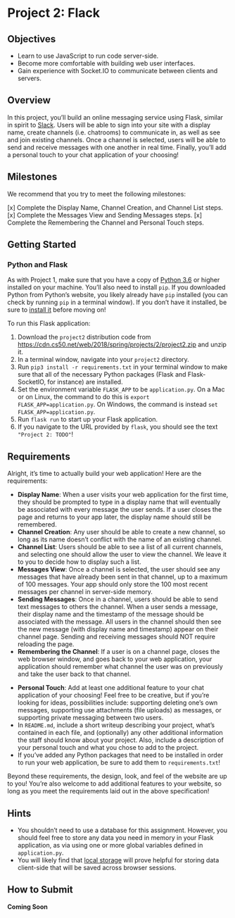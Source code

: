 Project 2: Flack
================

Objectives
----------

*   Learn to use JavaScript to run code server-side.
*   Become more comfortable with building web user interfaces.
*   Gain experience with Socket.IO to communicate between clients and servers.

Overview
--------

In this project, you’ll build an online messaging service using Flask, similar in spirit to [Slack](https://slack.com/). Users will be able to sign into your site with a display name, create channels (i.e. chatrooms) to communicate in, as well as see and join existing channels. Once a channel is selected, users will be able to send and receive messages with one another in real time. Finally, you’ll add a personal touch to your chat application of your choosing!

Milestones
----------

We recommend that you try to meet the following milestones:

[x]   Complete the Display Name, Channel Creation, and Channel List steps.
[x]   Complete the Messages View and Sending Messages steps.
[x]   Complete the Remembering the Channel and Personal Touch steps.

Getting Started
---------------

### Python and Flask

As with Project 1, make sure that you have a copy of [Python 3.6](https://www.python.org/downloads/) or higher installed on your machine. You’ll also need to install `pip`. If you downloaded Python from Python’s website, you likely already have `pip` installed (you can check by running `pip` in a terminal window). If you don’t have it installed, be sure to [install it](https://pip.pypa.io/en/stable/installing/) before moving on!

To run this Flask application:

1.  Download the `project2` distribution code from https://cdn.cs50.net/web/2018/spring/projects/2/project2.zip and unzip it.
2.  In a terminal window, navigate into your `project2` directory.
3.  Run `pip3 install -r requirements.txt` in your terminal window to make sure that all of the necessary Python packages (Flask and Flask-SocketIO, for instance) are installed.
4.  Set the environment variable `FLASK_APP` to be `application.py`. On a Mac or on Linux, the command to do this is `export FLASK_APP=application.py`. On Windows, the command is instead `set FLASK_APP=application.py`.
5.  Run `flask run` to start up your Flask application.
6.  If you navigate to the URL provided by `flask`, you should see the text `"Project 2: TODO"`!

Requirements
------------

Alright, it’s time to actually build your web application! Here are the requirements:

+   **Display Name**: When a user visits your web application for the first time, they should be prompted to type in a display name that will eventually be associated with every message the user sends. If a user closes the page and returns to your app later, the display name should still be remembered.
+   **Channel Creation**: Any user should be able to create a new channel, so long as its name doesn’t conflict with the name of an existing channel.
+   **Channel List**: Users should be able to see a list of all current channels, and selecting one should allow the user to view the channel. We leave it to you to decide how to display such a list.
+   **Messages View**: Once a channel is selected, the user should see any messages that have already been sent in that channel, up to a maximum of 100 messages. Your app should only store the 100 most recent messages per channel in server-side memory.
+   **Sending Messages**: Once in a channel, users should be able to send text messages to others the channel. When a user sends a message, their display name and the timestamp of the message should be associated with the message. All users in the channel should then see the new message (with display name and timestamp) appear on their channel page. Sending and receiving messages should NOT require reloading the page.
+   **Remembering the Channel**: If a user is on a channel page, closes the web browser window, and goes back to your web application, your application should remember what channel the user was on previously and take the user back to that channel.
*   **Personal Touch**: Add at least one additional feature to your chat application of your choosing! Feel free to be creative, but if you’re looking for ideas, possibilities include: supporting deleting one’s own messages, supporting use attachments (file uploads) as messages, or supporting private messaging between two users.
*   In `README.md`, include a short writeup describing your project, what’s contained in each file, and (optionally) any other additional information the staff should know about your project. Also, include a description of your personal touch and what you chose to add to the project.
*   If you’ve added any Python packages that need to be installed in order to run your web application, be sure to add them to `requirements.txt`!

Beyond these requirements, the design, look, and feel of the website are up to you! You’re also welcome to add additional features to your website, so long as you meet the requirements laid out in the above specification!

Hints
-----

*   You shouldn’t need to use a database for this assignment. However, you should feel free to store any data you need in memory in your Flask application, as via using one or more global variables defined in `application.py`.
*   You will likely find that [local storage](https://developer.mozilla.org/en-US/docs/Web/API/Window/localStorage) will prove helpful for storing data client-side that will be saved across browser sessions.

How to Submit
-------------

**Coming Soon**
